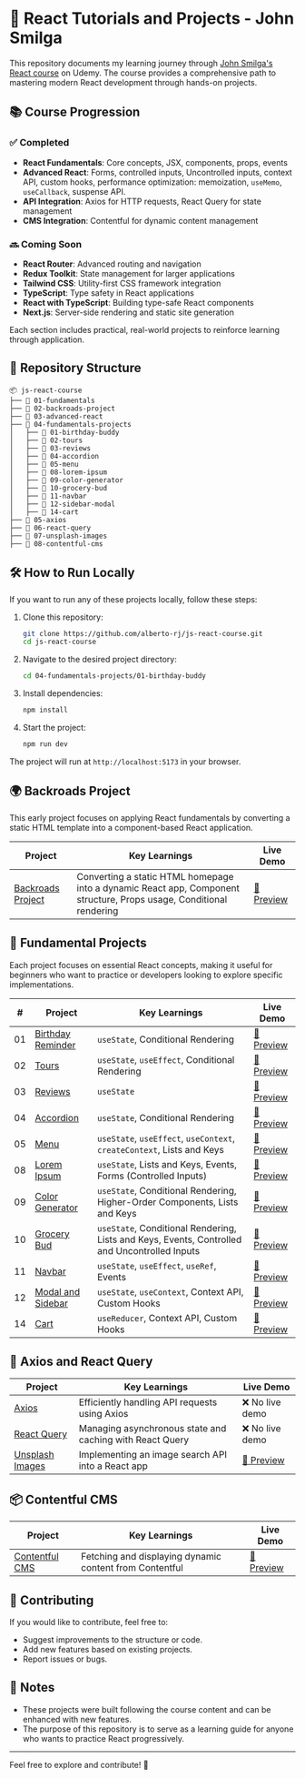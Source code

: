 # 🚀 React Tutorials and Projects - John Smilga

This repository documents my learning journey through [John Smilga's React course](https://www.udemy.com/course/react-tutorial-and-projects-course/?referralCode=FEE6A921AF07E2563CEF) on Udemy. The course provides a comprehensive path to mastering modern React development through hands-on projects.

## 📚 Course Progression

### ✅ Completed

- **React Fundamentals**: Core concepts, JSX, components, props, events
- **Advanced React**: Forms, controlled inputs, Uncontrolled inputs, context API, custom hooks, performance optimization: memoization, `useMemo`, `useCallback`, suspense API.
- **API Integration**: Axios for HTTP requests, React Query for state management
- **CMS Integration**: Contentful for dynamic content management

### 🔜 Coming Soon

- **React Router**: Advanced routing and navigation
- **Redux Toolkit**: State management for larger applications
- **Tailwind CSS**: Utility-first CSS framework integration
- **TypeScript**: Type safety in React applications
- **React with TypeScript**: Building type-safe React components
- **Next.js**: Server-side rendering and static site generation

Each section includes practical, real-world projects to reinforce learning through application.

## 📂 Repository Structure

```
📦 js-react-course
├── 📂 01-fundamentals
├── 📂 02-backroads-project
├── 📂 03-advanced-react
├── 📂 04-fundamentals-projects
│   ├── 📂 01-birthday-buddy
│   ├── 📂 02-tours
│   ├── 📂 03-reviews
│   ├── 📂 04-accordion
│   ├── 📂 05-menu
│   ├── 📂 08-lorem-ipsum
│   ├── 📂 09-color-generator
│   ├── 📂 10-grocery-bud
│   ├── 📂 11-navbar
│   ├── 📂 12-sidebar-modal
│   ├── 📂 14-cart
├── 📂 05-axios
├── 📂 06-react-query
├── 📂 07-unsplash-images
├── 📂 08-contentful-cms
```

## 🛠 How to Run Locally

If you want to run any of these projects locally, follow these steps:

1. Clone this repository:

   ```bash
   git clone https://github.com/alberto-rj/js-react-course.git
   cd js-react-course
   ```

2. Navigate to the desired project directory:

   ```bash
   cd 04-fundamentals-projects/01-birthday-buddy
   ```

3. Install dependencies:

   ```bash
   npm install
   ```

4. Start the project:

   ```bash
   npm run dev
   ```

The project will run at `http://localhost:5173` in your browser.

## 🌍 Backroads Project

This early project focuses on applying React fundamentals by converting a static HTML template into a component-based React application.

| Project                                     | Key Learnings                                                                                                       | Live Demo                                                   |
| ------------------------------------------- | ------------------------------------------------------------------------------------------------------------------- | ----------------------------------------------------------- |
| [Backroads Project](./02-backroads-project) | Converting a static HTML homepage into a dynamic React app, Component structure, Props usage, Conditional rendering | [🔗 Preview](https://arj-02-backroads-project.netlify.app/) |

## 📌 Fundamental Projects

Each project focuses on essential React concepts, making it useful for beginners who want to practice or developers looking to explore specific implementations.

| #   | Project                                                           | Key Learnings                                                                                 | Live Demo                                                   |
| --- | ----------------------------------------------------------------- | --------------------------------------------------------------------------------------------- | ----------------------------------------------------------- |
| 01  | [Birthday Reminder](./04-fundamentals-projects/01-birthday-buddy) | `useState`, Conditional Rendering                                                             | [🔗 Preview](https://arj-01-birthday-reminder.netlify.app/) |
| 02  | [Tours](./04-fundamentals-projects/02-tours)                      | `useState`, `useEffect`, Conditional Rendering                                                | [🔗 Preview](https://arj-02-tours.netlify.app/)             |
| 03  | [Reviews](./04-fundamentals-projects/03-reviews)                  | `useState`                                                                                    | [🔗 Preview](https://arj-03-reviews.netlify.app/)           |
| 04  | [Accordion](./04-fundamentals-projects/04-accordion)              | `useState`, Conditional Rendering                                                             | [🔗 Preview](https://arj-04-accordion.netlify.app/)         |
| 05  | [Menu](./04-fundamentals-projects/05-menu)                        | `useState`, `useEffect`, `useContext`, `createContext`, Lists and Keys                        | [🔗 Preview](https://arj-05-menu.netlify.app/)              |
| 08  | [Lorem Ipsum](./04-fundamentals-projects/08-lorem-ipsum)          | `useState`, Lists and Keys, Events, Forms (Controlled Inputs)                                 | [🔗 Preview](https://arj-08-lorem-ipsum.netlify.app/)       |
| 09  | [Color Generator](./04-fundamentals-projects/09-color-generator)  | `useState`, Conditional Rendering, Higher-Order Components, Lists and Keys                    | [🔗 Preview](https://arj-09-color-generator.netlify.app/)   |
| 10  | [Grocery Bud](./04-fundamentals-projects/10-grocery-bud)          | `useState`, Conditional Rendering, Lists and Keys, Events, Controlled and Uncontrolled Inputs | [🔗 Preview](https://arj-10-grocery-bud.netlify.app/)       |
| 11  | [Navbar](./04-fundamentals-projects/11-navbar)                    | `useState`, `useEffect`, `useRef`, Events                                                     | [🔗 Preview](https://arj-11-navbar.netlify.app/)            |
| 12  | [Modal and Sidebar](./04-fundamentals-projects/12-sidebar-modal)  | `useState`, `useContext`, Context API, Custom Hooks                                           | [🔗 Preview](https://arj-12-sidebar-modal.netlify.app/)     |
| 14  | [Cart](./04-fundamentals-projects/14-cart)                        | `useReducer`, Context API, Custom Hooks                                                       | [🔗 Preview](https://arj-14-cart.netlify.app/)              |

## 📡 Axios and React Query

| Project                                 | Key Learnings                                            | Live Demo                                              |
| --------------------------------------- | -------------------------------------------------------- | ------------------------------------------------------ |
| [Axios](./05-axios)                     | Efficiently handling API requests using Axios            | ❌ No live demo                                        |
| [React Query](./06-react-query)         | Managing asynchronous state and caching with React Query | ❌ No live demo                                        |
| [Unsplash Images](./07-unsplash-images) | Implementing an image search API into a React app        | [🔗 Preview](https://arj-unsplash-images.netlify.app/) |

## 📦 Contentful CMS

| Project                               | Key Learnings                                           | Live Demo                                         |
| ------------------------------------- | ------------------------------------------------------- | ------------------------------------------------- |
| [Contentful CMS](./08-contentful-cms) | Fetching and displaying dynamic content from Contentful | [🔗 Preview](https://arj-contentful.netlify.app/) |

## 🤝 Contributing

If you would like to contribute, feel free to:

- Suggest improvements to the structure or code.
- Add new features based on existing projects.
- Report issues or bugs.

## 🎯 Notes

- These projects were built following the course content and can be enhanced with new features.
- The purpose of this repository is to serve as a learning guide for anyone who wants to practice React progressively.

---

Feel free to explore and contribute! 🚀
